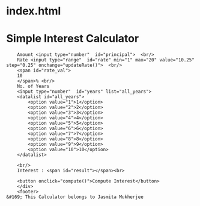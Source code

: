 # index.html
<!DOCTYPE html>
<html>
    <head>
    <script src="script.js"></script>
    <link rel="stylesheet" href="style.css">
    <title> Simple Interest Calculator</title>
    </head>
    <body>
    <div class="maindiv">
        <h1>Simple Interest Calculator</h1>

        Amount <input type="number"  id="principal">  <br/>
        Rate <input type="range"  id="rate" min="1" max="20" value="10.25" step="0.25" onchange="updateRate()">  <br/>
        <span id="rate_val">
        10
        </span>% <br/>
        No. of Years
        <input type="number"  id="years" list="all_years">  
        <datalist id="all_years">
            <option value="1">1</option>
            <option value="2">2</option>
            <option value="3">3</option>
            <option value="4">4</option>
            <option value="5">5</option>
            <option value="6">6</option>
            <option value="7">7</option>
            <option value="8">8</option>
            <option value="9">9</option>
            <option value="10">10</option>
        </datalist>    

        <br/>
        Interest : <span id="result"></span><br>

        <button onclick="compute()">Compute Interest</button>
        </div>
        <footer>
    &#169; This Calculator belongs to Jasmita Mukherjee
</footer>
    </body>
</html>
